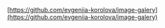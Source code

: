 [https://github.com/evgeniia-korolova/image-galery](https://github.com/evgeniia-korolova/image-galery)